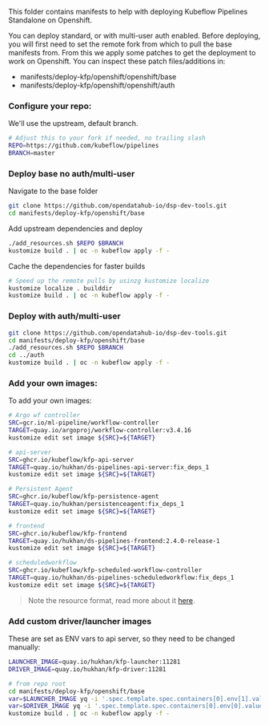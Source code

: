 This folder contains manifests to help with deploying Kubeflow Pipelines Standalone on Openshift. 

You can deploy standard, or with multi-user auth enabled. 
Before deploying, you will first need to set the remote fork from which to pull the base manifests from. From this we 
apply some patches to get the deployment to work on Openshift. You can inspect these patch files/additions in: 

- manifests/deploy-kfp/openshift/openshift/base
- manifests/deploy-kfp/openshift/openshift/auth


### Configure your repo: 

We'll use the upstream, default branch. 
```bash
# Adjust this to your fork if needed, no trailing slash
REPO=https://github.com/kubeflow/pipelines
BRANCH=master
```

### Deploy base no auth/multi-user

Navigate to the base folder

```bash
git clone https://github.com/opendatahub-io/dsp-dev-tools.git
cd manifests/deploy-kfp/openshift/base
```

Add upstream dependencies and deploy
```bash
./add_resources.sh $REPO $BRANCH
kustomize build . | oc -n kubeflow apply -f -
```

Cache the dependencies for faster builds
```bash
# Speed up the remote pulls by usinzg kustomize localize
kustomize localize . builddir 
kustomize build . | oc -n kubeflow apply -f -
```

### Deploy with auth/multi-user

```bash
git clone https://github.com/opendatahub-io/dsp-dev-tools.git
cd manifests/deploy-kfp/openshift/base
./add_resources.sh $REPO $BRANCH
cd ../auth
kustomize build . | oc -n kubeflow apply -f -
```

### Add your own images: 

To add your own images: 

```bash
# Argo wf controller
SRC=gcr.io/ml-pipeline/workflow-controller
TARGET=quay.io/argoproj/workflow-controller:v3.4.16
kustomize edit set image ${SRC}=${TARGET}

# api-server
SRC=ghcr.io/kubeflow/kfp-api-server
TARGET=quay.io/hukhan/ds-pipelines-api-server:fix_deps_1
kustomize edit set image ${SRC}=${TARGET}

# Persistent Agent
SRC=ghcr.io/kubeflow/kfp-persistence-agent
TARGET=quay.io/hukhan/persistenceagent:fix_deps_1
kustomize edit set image ${SRC}=${TARGET}

# frontend
SRC=ghcr.io/kubeflow/kfp-frontend
TARGET=quay.io/hukhan/ds-pipelines-frontend:2.4.0-release-1
kustomize edit set image ${SRC}=${TARGET}

# scheduledworkflow
SRC=ghcr.io/kubeflow/kfp-scheduled-workflow-controller
TARGET=quay.io/hukhan/ds-pipelines-scheduledworkflow:fix_deps_1
kustomize edit set image ${SRC}=${TARGET}
```

> Note the resource format, read more about it [here](https://github.com/kubernetes-sigs/kustomize/blob/master/examples/remoteBuild.md).

### Add custom driver/launcher images 

These are set as ENV vars to api server, so they need to be changed manually: 

```bash
LAUNCHER_IMAGE=quay.io/hukhan/kfp-launcher:11281
DRIVER_IMAGE=quay.io/hukhan/kfp-driver:11281

# from repo root
cd manifests/deploy-kfp/openshift/base
var=$LAUNCHER_IMAGE yq -i '.spec.template.spec.containers[0].env[1].value = strenv(var)' api-server-patch.yaml
var=$DRIVER_IMAGE yq -i '.spec.template.spec.containers[0].env[0].value = strenv(var)' api-server-patch.yaml
kustomize build . | oc -n kubeflow apply -f -
```
